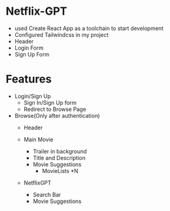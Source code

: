 # Netflix-GPT
- used Create React App as a toolchain to start development
- Configured Tailwindcss in my project
- Header
- Login Form
- Sign Up Form


# Features
- Login/Sign Up
  - Sign In/Sign Up form
  - Redirect to Browse Page
- Browse(Only after authentication)
  - Header 
  - Main Movie
      - Trailer in background
      - Title and Description
      - Movie Suggestions
        - MovieLists *N

  -   NetflixGPT
      -   Search Bar
      -   Movie Suggestions